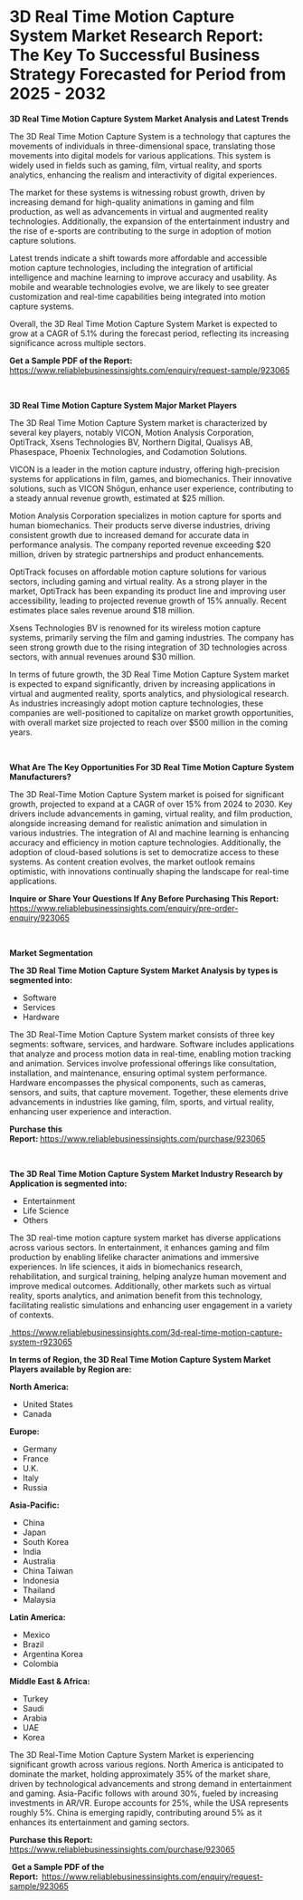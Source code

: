 <p><h1>3D Real Time Motion Capture System Market Research Report: The Key To Successful Business Strategy Forecasted for Period from 2025 - 2032</h1></p><p><strong>3D Real Time Motion Capture System Market Analysis and Latest Trends</strong></p>
<p><p>The 3D Real Time Motion Capture System is a technology that captures the movements of individuals in three-dimensional space, translating those movements into digital models for various applications. This system is widely used in fields such as gaming, film, virtual reality, and sports analytics, enhancing the realism and interactivity of digital experiences. </p><p>The market for these systems is witnessing robust growth, driven by increasing demand for high-quality animations in gaming and film production, as well as advancements in virtual and augmented reality technologies. Additionally, the expansion of the entertainment industry and the rise of e-sports are contributing to the surge in adoption of motion capture solutions. </p><p>Latest trends indicate a shift towards more affordable and accessible motion capture technologies, including the integration of artificial intelligence and machine learning to improve accuracy and usability. As mobile and wearable technologies evolve, we are likely to see greater customization and real-time capabilities being integrated into motion capture systems. </p><p>Overall, the 3D Real Time Motion Capture System Market is expected to grow at a CAGR of 5.1% during the forecast period, reflecting its increasing significance across multiple sectors.</p></p>
<p><strong>Get a Sample PDF of the Report:&nbsp;</strong> <a href="https://www.reliablebusinessinsights.com/enquiry/request-sample/923065?utm_campaign=1113&utm_medium=2&utm_source=Github&utm_content=ia&utm_term=18042025&utm_id=3d-real-time-motion-capture-system">https://www.reliablebusinessinsights.com/enquiry/request-sample/923065</a></p>
<p>&nbsp;</p>
<p><strong>3D Real Time Motion Capture System Major Market Players</strong></p>
<p><p>The 3D Real Time Motion Capture System market is characterized by several key players, notably VICON, Motion Analysis Corporation, OptiTrack, Xsens Technologies BV, Northern Digital, Qualisys AB, Phasespace, Phoenix Technologies, and Codamotion Solutions. </p><p>VICON is a leader in the motion capture industry, offering high-precision systems for applications in film, games, and biomechanics. Their innovative solutions, such as VICON Shōgun, enhance user experience, contributing to a steady annual revenue growth, estimated at $25 million. </p><p>Motion Analysis Corporation specializes in motion capture for sports and human biomechanics. Their products serve diverse industries, driving consistent growth due to increased demand for accurate data in performance analysis. The company reported revenue exceeding $20 million, driven by strategic partnerships and product enhancements.</p><p>OptiTrack focuses on affordable motion capture solutions for various sectors, including gaming and virtual reality. As a strong player in the market, OptiTrack has been expanding its product line and improving user accessibility, leading to projected revenue growth of 15% annually. Recent estimates place sales revenue around $18 million.</p><p>Xsens Technologies BV is renowned for its wireless motion capture systems, primarily serving the film and gaming industries. The company has seen strong growth due to the rising integration of 3D technologies across sectors, with annual revenues around $30 million. </p><p>In terms of future growth, the 3D Real Time Motion Capture System market is expected to expand significantly, driven by increasing applications in virtual and augmented reality, sports analytics, and physiological research. As industries increasingly adopt motion capture technologies, these companies are well-positioned to capitalize on market growth opportunities, with overall market size projected to reach over $500 million in the coming years.</p></p>
<p>&nbsp;</p>
<p><strong>What Are The Key Opportunities For 3D Real Time Motion Capture System Manufacturers?</strong></p>
<p><p>The 3D Real-Time Motion Capture System market is poised for significant growth, projected to expand at a CAGR of over 15% from 2024 to 2030. Key drivers include advancements in gaming, virtual reality, and film production, alongside increasing demand for realistic animation and simulation in various industries. The integration of AI and machine learning is enhancing accuracy and efficiency in motion capture technologies. Additionally, the adoption of cloud-based solutions is set to democratize access to these systems. As content creation evolves, the market outlook remains optimistic, with innovations continually shaping the landscape for real-time applications.</p></p>
<p><strong>Inquire or Share Your Questions If Any Before Purchasing This Report:</strong> <a href="https://www.reliablebusinessinsights.com/enquiry/pre-order-enquiry/923065?utm_campaign=1113&utm_medium=2&utm_source=Github&utm_content=ia&utm_term=18042025&utm_id=3d-real-time-motion-capture-system">https://www.reliablebusinessinsights.com/enquiry/pre-order-enquiry/923065</a></p>
<p>&nbsp;</p>
<p><strong>Market Segmentation</strong></p>
<p><strong>The 3D Real Time Motion Capture System Market Analysis by types is segmented into:</strong></p>
<p><ul><li>Software</li><li>Services</li><li>Hardware</li></ul></p>
<p><p>The 3D Real-Time Motion Capture System market consists of three key segments: software, services, and hardware. Software includes applications that analyze and process motion data in real-time, enabling motion tracking and animation. Services involve professional offerings like consultation, installation, and maintenance, ensuring optimal system performance. Hardware encompasses the physical components, such as cameras, sensors, and suits, that capture movement. Together, these elements drive advancements in industries like gaming, film, sports, and virtual reality, enhancing user experience and interaction.</p></p>
<p><strong>Purchase this Report:&nbsp;</strong><a href="https://www.reliablebusinessinsights.com/purchase/923065?utm_campaign=1113&utm_medium=2&utm_source=Github&utm_content=ia&utm_term=18042025&utm_id=3d-real-time-motion-capture-system">https://www.reliablebusinessinsights.com/purchase/923065</a></p>
<p>&nbsp;</p>
<p><strong>The 3D Real Time Motion Capture System Market Industry Research by Application is segmented into:</strong></p>
<p><ul><li>Entertainment</li><li>Life Science</li><li>Others</li></ul></p>
<p><p>The 3D real-time motion capture system market has diverse applications across various sectors. In entertainment, it enhances gaming and film production by enabling lifelike character animations and immersive experiences. In life sciences, it aids in biomechanics research, rehabilitation, and surgical training, helping analyze human movement and improve medical outcomes. Additionally, other markets such as virtual reality, sports analytics, and animation benefit from this technology, facilitating realistic simulations and enhancing user engagement in a variety of contexts.</p></p>
<p><a href="https://www.reliablebusinessinsights.com/3d-real-time-motion-capture-system-r923065?utm_campaign=1113&utm_medium=2&utm_source=Github&utm_content=ia&utm_term=18042025&utm_id=3d-real-time-motion-capture-system">&nbsp;https://www.reliablebusinessinsights.com/3d-real-time-motion-capture-system-r923065</a></p>
<p><strong>In terms of Region, the 3D Real Time Motion Capture System Market Players available by Region are:</strong></p>
<p>
    <p> <strong> North America: </strong>
        <ul>
            <li>United States</li>
            <li>Canada</li>
        </ul>
        </p> 
    <p> <strong> Europe: </strong>
        <ul>
            <li>Germany</li>
            <li>France</li>
            <li>U.K.</li>
            <li>Italy</li>
            <li>Russia</li>
        </ul>
        </p> 
    <p> <strong> Asia-Pacific: </strong>
        <ul>
            <li>China</li>
            <li>Japan</li>
            <li>South Korea</li>
            <li>India</li>
            <li>Australia</li>
            <li>China Taiwan</li>
            <li>Indonesia</li>
            <li>Thailand</li>
            <li>Malaysia</li>
        </ul>
        </p> 
    <p> <strong> Latin America: </strong>
        <ul>
            <li>Mexico</li>
            <li>Brazil</li>
            <li>Argentina Korea</li>
            <li>Colombia</li>
        </ul>
        </p> 
    <p> <strong> Middle East & Africa: </strong>
        <ul>
            <li>Turkey</li>
            <li>Saudi</li>
            <li>Arabia</li>
            <li>UAE</li>
            <li>Korea</li>
        </ul>
    </p>
    </p>
<p><p>The 3D Real-Time Motion Capture System Market is experiencing significant growth across various regions. North America is anticipated to dominate the market, holding approximately 35% of the market share, driven by technological advancements and strong demand in entertainment and gaming. Asia-Pacific follows with around 30%, fueled by increasing investments in AR/VR. Europe accounts for 25%, while the USA represents roughly 5%. China is emerging rapidly, contributing around 5% as it enhances its entertainment and gaming sectors.</p></p>
<p><strong>Purchase this Report: </strong><a href="https://www.reliablebusinessinsights.com/purchase/923065?utm_campaign=1113&utm_medium=2&utm_source=Github&utm_content=ia&utm_term=18042025&utm_id=3d-real-time-motion-capture-system">https://www.reliablebusinessinsights.com/purchase/923065</a></p>
<p>&nbsp;<strong>Get a Sample PDF of the Report:&nbsp;&nbsp;</strong><a href="https://www.reliablebusinessinsights.com/enquiry/request-sample/923065?utm_campaign=1113&utm_medium=2&utm_source=Github&utm_content=ia&utm_term=18042025&utm_id=3d-real-time-motion-capture-system">https://www.reliablebusinessinsights.com/enquiry/request-sample/923065</a></p>
<p><strong></strong></p>
<p><p></p><p></p><p></p></p>